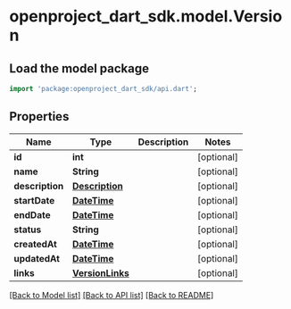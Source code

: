 # openproject_dart_sdk.model.Version

## Load the model package
```dart
import 'package:openproject_dart_sdk/api.dart';
```

## Properties
Name | Type | Description | Notes
------------ | ------------- | ------------- | -------------
**id** | **int** |  | [optional] 
**name** | **String** |  | [optional] 
**description** | [**Description**](Description.md) |  | [optional] 
**startDate** | [**DateTime**](DateTime.md) |  | [optional] 
**endDate** | [**DateTime**](DateTime.md) |  | [optional] 
**status** | **String** |  | [optional] 
**createdAt** | [**DateTime**](DateTime.md) |  | [optional] 
**updatedAt** | [**DateTime**](DateTime.md) |  | [optional] 
**links** | [**VersionLinks**](VersionLinks.md) |  | [optional] 

[[Back to Model list]](../README.md#documentation-for-models) [[Back to API list]](../README.md#documentation-for-api-endpoints) [[Back to README]](../README.md)


